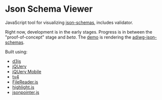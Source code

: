 Json Schema Viewer
==================

JavaScript tool for visualizing [json-schemas](http://json-schema.org/), includes validator.

Right now, development is in the early stages. Progress is in between the "proof-of-concept" stage and *beta*.
The [demo](http://jlblcc.github.io/json-schema-viewer/) is rendering the
[adiwg-json-schemas](https://github.com/adiwg/adiwg-json-schemas).


Built using:
 - [d3js](http://d3js.org/)
 - [jQUery](http://jquery.com/)
 - [jQUery Mobile](http://jquerymobile.com/)
 - [tv4](http://geraintluff.github.io/tv4/)
 - [FileReader.js](http://bgrins.github.io/filereader.js/)
 - [highlight.js](https://highlightjs.org/)
 - [jsonpointer.js](https://github.com/alexeykuzmin/jsonpointer.js)